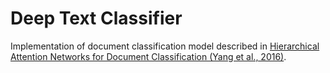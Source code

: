 # Deep Text Classifier

Implementation of document classification model described in [Hierarchical Attention Networks for Document Classification (Yang et al., 2016)](https://www.cs.cmu.edu/~diyiy/docs/naacl16.pdf).
